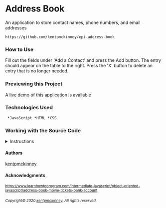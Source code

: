 
# Address Book

An application to store contact names, phone numbers, and email addresses

    https://github.com/kentpmckinney/epi-address-book

### How to Use
Fill out the fields under 'Add a Contact' and press the Add button. The entry should appear on the table to the right. Press the 'X' button to delete an entry that is no longer needed.

### Previewing this Project


A [live demo](https://kentpmckinney.github.io/epi-address-book) of this application is available

### Technologies Used

  <code> *JavaScript
 *HTML
 *CSS</code>

### Working with the Source Code

<details>
  <summary>Instructions</summary>

  <br>
  The following are suggestions to help set up a development environment for this project. Steps will differ slightly depending on the operating system.

  ### Prerequisites

  The following software must be installed and properly configured on the target machine. 

   * An updated web browser (Internet Explorer may not be compatible)
 * Git (recommended)

  ### Setting up a Development Environment

  1. Download a copy of the source code from: https://github.com/kentpmckinney/epi-address-book or clone using the repository link: https://github.com/kentpmckinney/epi-address-book.git

  ### Deployment

  Run the command <code>npm run build</code> to build a production version of the application under <code>./build</code>

</details>

#### Authors

[kentpmckinney](https://github.com/kentpmckinney)

#### Acknowledgments

<sub>https://www.learnhowtoprogram.com/intermediate-javascript/object-oriented-javascript/address-book-movie-tickets-bank-account</sub>

###### <sub>Copyright&copy; 2020 [kentpmckinney](https://github.com/kentpmckinney). All rights reserved.</sub>